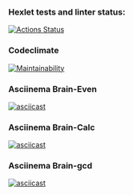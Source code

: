 ### Hexlet tests and linter status:
[![Actions Status](https://github.com/unionblack/frontend-project-44/actions/workflows/hexlet-check.yml/badge.svg)](https://github.com/unionblack/frontend-project-44/actions)

### Codeclimate
[![Maintainability](https://api.codeclimate.com/v1/badges/c9f09585e8146b0cdb42/maintainability)](https://codeclimate.com/github/unionblack/frontend-project-44/maintainability)

### Asciinema Brain-Even
[![asciicast](https://asciinema.org/a/mmlcXbBKmCydRNS2UW7kIKGtO.svg)](https://asciinema.org/a/mmlcXbBKmCydRNS2UW7kIKGtO)

### Asciinema Brain-Calc
[![asciicast](https://asciinema.org/a/jGIXFyr3bx6szxgGT9WbXTOgn.svg)](https://asciinema.org/a/jGIXFyr3bx6szxgGT9WbXTOgn)

### Asciinema Brain-gcd
[![asciicast](https://asciinema.org/a/QEP5M4WszXFBWvoIuWC3d4kDg.svg)](https://asciinema.org/a/QEP5M4WszXFBWvoIuWC3d4kDg)
